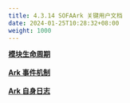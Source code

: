 ```yaml
---
title: 4.3.14 SOFAArk 关键用户文档
date: 2024-01-25T10:28:32+08:00
weight: 1000
---
```


<b>[模块生命周期](https://www.sofastack.tech/projects/sofa-boot/sofa-ark-biz-lifecycle/)</b><br /><br />
<b>[Ark 事件机制](https://www.sofastack.tech/projects/sofa-boot/sofa-ark-ark-event/)</b><br /><br />
<b>[Ark 自身日志](https://www.sofastack.tech/projects/sofa-boot/sofa-ark-ark-log/)</b><br /><br />

<br/>
<br/>
